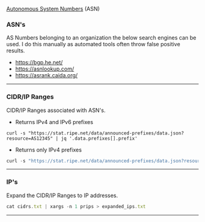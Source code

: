 [Autonomous System Numbers](https://www.iana.org/assignments/as-numbers/as-numbers.xhtml) (ASN)

### ASN's
AS Numbers belonging to an organization the below search engines can be used.
I do this manually as automated tools often throw false positive results.

- https://bgp.he.net/
- https://asnlookup.com/
- https://asrank.caida.org/

---

### CIDR/IP Ranges 
CIDR/IP Ranges associated with ASN's.

- Returns IPv4 and IPv6 prefixes
```https
curl -s "https://stat.ripe.net/data/announced-prefixes/data.json?resource=AS12345" | jq '.data.prefixes[].prefix'
```

- Returns only IPv4 prefixes
```javascript
curl -s "https://stat.ripe.net/data/announced-prefixes/data.json?resource=AS31004" | jq -r '.data.prefixes[] | select(.prefix | contains(":") | not) | .prefix'
```

---

### IP's
Expand the CIDR/IP Ranges to IP addresses.

```javascript
cat cidrs.txt | xargs -n 1 prips > expanded_ips.txt
```
---